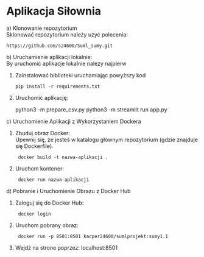 # Aplikacja Siłownia
a) Klonowanie repozytorium\
Sklonować repozytorium należy użyć polecenia:

    https://github.com/s24600/Suml_sumy.git

b) Uruchamienie aplikacji lokalnie: \
By uruchomić aplikacje lokalnie nalezy najpierw 
1. Zainstalować biblioteki uruchamiając powyższy kod

       pip install -r requirements.txt
    
3. Uruchomić aplikację:
	
	python3 -m prepare_csv.py
	python3 -m streamlit run app.py 

c) Uruchomienie Aplikacji z Wykorzystaniem Dockera
1. Zbuduj obraz Docker: \
Upewnij się, że jesteś w katalogu głównym repozytorium (gdzie znajduje się Dockerfile).

        docker build -t nazwa-aplikacji .
    
2. Uruchom kontener:

        docker run nazwa-aplikacji

d) Pobranie i Uruchomienie Obrazu z Docker Hub

1. Zaloguj się do Docker Hub:

        docker login

2. Uruchom pobrany obraz:

        docker run -p 8501:8501 kacper24600/sumlprojekt:sumy1.1

3. Wejdź na strone poprzez:
	localhost:8501
